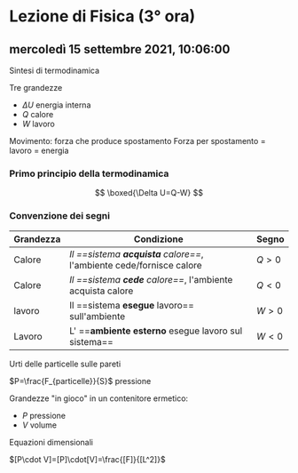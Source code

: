# Lezione di Fisica (3° ora)

## mercoledì 15 settembre 2021, 10:06:00

Sintesi di termodinamica

Tre grandezze

* $\Delta U$ energia interna
* $Q$ calore
* $W$ lavoro



Movimento: forza che produce spostamento
Forza per spostamento = lavoro = energia

### Primo principio della termodinamica


$$
\boxed{\Delta U=Q-W}
$$

### Convenzione dei segni

|Grandezza|Condizione|Segno|
|---|---|---|
|Calore|_Il ==sistema **acquista** calore==_, l'ambiente cede/fornisce calore|$Q > 0$|
|Calore|_Il ==sistema **cede** calore==_, l'ambiente acquista calore|$Q < 0$|
|lavoro|Il ==sistema **esegue** lavoro== sull'ambiente|$W > 0$|
|Lavoro|L' ==**ambiente esterno** esegue lavoro sul sistema==|$W < 0$|



Urti delle particelle sulle pareti

$P=\frac{F_{particelle}}{S}$  pressione 


Grandezze "in gioco" in un contenitore ermetico:
* $P$ pressione
* $V$ volume

Equazioni dimensionali

$[P\cdot V]=[P]\cdot[V]=\frac{[F]}{[L^2]}$
<!--stackedit_data:
eyJoaXN0b3J5IjpbLTEyODA4OTE2NzAsMjc1ODQxMjgwXX0=
-->